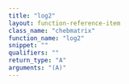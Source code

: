 ```yaml
---
title: "log2"
layout: function-reference-item
class_name: "chebmatrix"
function_name: "log2"
snippet: ""
qualifiers: ""
return_type: "A"
arguments: "(A)"
---
```


<pre class="help-text"></pre>